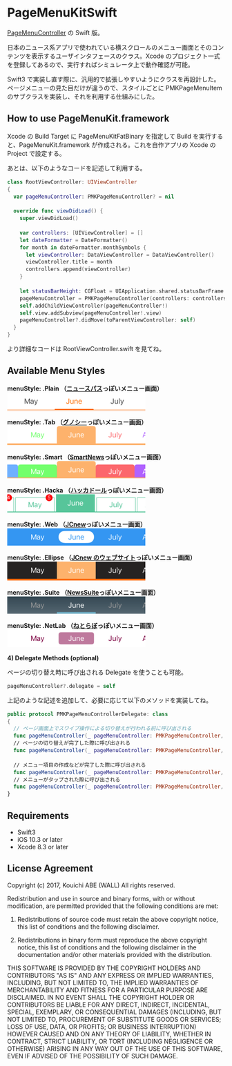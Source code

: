 # PageMenuKitSwift

[PageMenuController](https://github.com/magickworx/PageMenuController) の Swift 版。

日本のニュース系アプリで使われている横スクロールのメニュー画面とそのコンテンツを表示するユーザインタフェースのクラス。Xcode のプロジェクト一式を登録してあるので、実行すればシミュレータ上で動作確認が可能。

Swift3 で実装し直す際に、汎用的で拡張しやすいようにクラスを再設計した。ページメニューの見た目だけが違うので、スタイルごとに PMKPageMenuItem のサブクラスを実装し、それを利用する仕組みにした。


## How to use PageMenuKit.framework

Xcode の Build Target に PageMenuKitFatBinary を指定して Build を実行すると、PageMenuKit.framework が作成される。これを自作アプリの Xcode の Project で設定する。

あとは、以下のようなコードを記述して利用する。

```Swift
class RootViewController: UIViewController
{
  var pageMenuController: PMKPageMenuController? = nil

  override func viewDidLoad() {
    super.viewDidLoad()

    var controllers: [UIViewController] = []
    let dateFormatter = DateFormatter()
    for month in dateFormatter.monthSymbols {
      let viewController: DataViewController = DataViewController()
      viewController.title = month
      controllers.append(viewController)
    }

    let statusBarHeight: CGFloat = UIApplication.shared.statusBarFrame.size.height
    pageMenuController = PMKPageMenuController(controllers: controllers, menuStyle: .Smart, topBarHeight: statusBarHeight)
    self.addChildViewController(pageMenuController!)
    self.view.addSubview(pageMenuController!.view)
    pageMenuController?.didMove(toParentViewController: self)
  }
}
```

より詳細なコードは RootViewController.swift を見てね。


## Available Menu Styles

**menuStyle: .Plain （[ニュースパス](https://itunes.apple.com/jp/app/id1106788059?mt=8)っぽいメニュー画面）**
![.Plain](screenshots/tab_Plain.png "ニュースパス")

**menuStyle: .Tab （[グノシー](https://itunes.apple.com/jp/app/id590384791?mt=8)っぽいメニュー画面）**
![.Tab](screenshots/tab_Tab.png "グノシー")

**menuStyle: .Smart （[SmartNews](https://itunes.apple.com/jp/app/id579581125?mt=8)っぽいメニュー画面）**
![.Smart](screenshots/tab_Smart.png "SmartNews")

**menuStyle: .Hacka （[ハッカドール](https://itunes.apple.com/jp/app/id888231424?mt=8)っぽいメニュー画面）**
![.Hacka](screenshots/tab_Hacka.png "ハッカドール")

**menuStyle: .Web （[JCnew](https://itunes.apple.com/jp/app/id1024341813?mt=8)っぽいメニュー画面）**
![.Ellipse](screenshots/tab_Ellipse.png "JCnews iOS App")

**menuStyle: .Ellipse （[JCnew のウェブサイト](https://jcnews.tokyo/)っぽいメニュー画面）**
![.Web](screenshots/tab_Web.png "JCnews ウェブサイト")

**menuStyle: .Suite （[NewsSuite](https://itunes.apple.com/jp/app/id1176431318?mt=8)っぽいメニュー画面）**
![.Suite](screenshots/tab_Suite.png "ニュース（NewsSuite）")

**menuStyle: .NetLab （[ねとらぼ](https://itunes.apple.com/jp/app/id949325541?mt=8)っぽいメニュー画面）**
![.NetLab](screenshots/tab_NetLab.png "ねとらぼ")



**4) Delegate Methods (optional)**

ページの切り替え時に呼び出される Delegate を使うことも可能。

```swift
pageMenuController?.delegate = self
```

上記のような記述を追加して、必要に応じて以下のメソッドを実装してね。

```PMKPageMenuControllerDelegte.swift
public protocol PMKPageMenuControllerDelegate: class
{
  // ページ画面上でスワイプ操作による切り替えが行われる前に呼び出される
  func pageMenuController(_ pageMenuController: PMKPageMenuController, willMoveTo viewController: UIViewController, at menuIndex: Int)
  // ページの切り替えが完了した際に呼び出される
  func pageMenuController(_ pageMenuController: PMKPageMenuController, didMoveTo viewController: UIViewController, at menuIndex: Int)

  // メニュー項目の作成などが完了した際に呼び出される
  func pageMenuController(_ pageMenuController: PMKPageMenuController, didPrepare menuItems: [PMKPageMenuItem])
  // メニューがタップされた際に呼び出される
  func pageMenuController(_ pageMenuController: PMKPageMenuController, didSelect menuItem: PMKPageMenuItem, at menuIndex: Int)
}
```

## Requirements

 - Swift3
 - iOS 10.3 or later
 - Xcode 8.3 or later

## License Agreement

Copyright (c) 2017, Kouichi ABE (WALL) All rights reserved.

Redistribution and use in source and binary forms, with or without
modification, are permitted provided that the following conditions are met:

 1. Redistributions of source code must retain the above copyright notice,
    this list of conditions and the following disclaimer.

 2. Redistributions in binary form must reproduce the above copyright notice,
    this list of conditions and the following disclaimer in the documentation
    and/or other materials provided with the distribution.

THIS SOFTWARE IS PROVIDED BY THE COPYRIGHT HOLDERS AND CONTRIBUTORS "AS IS"
AND ANY EXPRESS OR IMPLIED WARRANTIES, INCLUDING, BUT NOT LIMITED TO, THE
IMPLIED WARRANTIES OF MERCHANTABILITY AND FITNESS FOR A PARTICULAR PURPOSE ARE
DISCLAIMED. IN NO EVENT SHALL THE COPYRIGHT HOLDER OR CONTRIBUTORS BE LIABLE
FOR ANY DIRECT, INDIRECT, INCIDENTAL, SPECIAL, EXEMPLARY, OR CONSEQUENTIAL
DAMAGES (INCLUDING, BUT NOT LIMITED TO, PROCUREMENT OF SUBSTITUTE GOODS OR
SERVICES; LOSS OF USE, DATA, OR PROFITS; OR BUSINESS INTERRUPTION) HOWEVER
CAUSED AND ON ANY THEORY OF LIABILITY, WHETHER IN CONTRACT, STRICT LIABILITY,
OR TORT (INCLUDING NEGLIGENCE OR OTHERWISE) ARISING IN ANY WAY OUT OF THE USE
OF THIS SOFTWARE, EVEN IF ADVISED OF THE POSSIBILITY OF SUCH DAMAGE.
